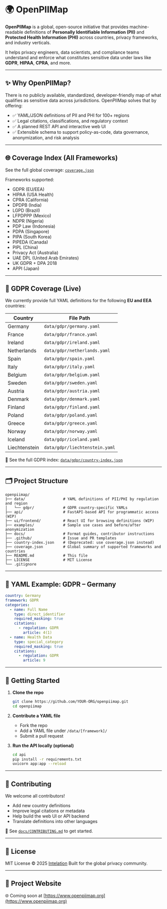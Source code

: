# 🌍 OpenPIIMap

**OpenPIIMap** is a global, open-source initiative that provides machine-readable definitions of **Personally Identifiable Information (PII)** and **Protected Health Information (PHI)** across countries, privacy frameworks, and industry verticals.

It helps privacy engineers, data scientists, and compliance teams understand and enforce what constitutes sensitive data under laws like **GDPR**, **HIPAA**, **CPRA**, and more.

---

## ✨ Why OpenPIIMap?

There is no publicly available, standardized, developer-friendly map of what qualifies as sensitive data across jurisdictions. OpenPIIMap solves that by offering:

- ✅ YAML/JSON definitions of PII and PHI for 100+ regions
- ✅ Legal citations, classifications, and regulatory context
- ✅ A planned REST API and interactive web UI
- ✅ Extensible schema to support policy-as-code, data governance, anonymization, and risk analysis

---

## 🌐 Coverage Index (All Frameworks)

See the full global coverage: [`coverage.json`](./coverage.json)

Frameworks supported:

- GDPR (EU/EEA)
- HIPAA (USA Health)
- CPRA (California)
- DPDPB (India)
- LGPD (Brazil)
- LFPDPPP (Mexico)
- NDPR (Nigeria)
- PDP Law (Indonesia)
- PDPA (Singapore)
- PIPA (South Korea)
- PIPEDA (Canada)
- PIPL (China)
- Privacy Act (Australia)
- UAE DPL (United Arab Emirates)
- UK GDPR + DPA 2018
- APPI (Japan)

---

## 🧭 GDPR Coverage (Live)

We currently provide full YAML definitions for the following **EU and EEA** countries:

| Country       | File Path                      |
| ------------- | ------------------------------ |
| Germany       | `data/gdpr/germany.yaml`       |
| France        | `data/gdpr/france.yaml`        |
| Ireland       | `data/gdpr/ireland.yaml`       |
| Netherlands   | `data/gdpr/netherlands.yaml`   |
| Spain         | `data/gdpr/spain.yaml`         |
| Italy         | `data/gdpr/italy.yaml`         |
| Belgium       | `data/gdpr/belgium.yaml`       |
| Sweden        | `data/gdpr/sweden.yaml`        |
| Austria       | `data/gdpr/austria.yaml`       |
| Denmark       | `data/gdpr/denmark.yaml`       |
| Finland       | `data/gdpr/finland.yaml`       |
| Poland        | `data/gdpr/poland.yaml`        |
| Greece        | `data/gdpr/greece.yaml`        |
| Norway        | `data/gdpr/norway.yaml`        |
| Iceland       | `data/gdpr/iceland.yaml`       |
| Liechtenstein | `data/gdpr/liechtenstein.yaml` |

📁 See the full GDPR index: [`data/gdpr/country-index.json`](./data/gdpr/country-index.json)

---

## 🗂 Project Structure

```
openpiimap/
├── data/                 # YAML definitions of PII/PHI by regulation and region
│   └── gdpr/             # GDPR country-specific YAMLs
├── api/                  # FastAPI-based API for programmatic access (WIP)
├── ui/frontend/          # React UI for browsing definitions (WIP)
├── examples/             # Sample use cases and before/after anonymization
├── docs/                 # Format guides, contributor instructions
├── .github/              # Issue and PR templates
├── country-index.json    # (Deprecated: use coverage.json instead)
├── coverage.json         # Global summary of supported frameworks and countries
├── README.md             # This file
├── LICENSE               # MIT License
└── .gitignore
```

---

## 📘 YAML Example: GDPR – Germany

```yaml
country: Germany
framework: GDPR
categories:
  - name: Full Name
    type: direct_identifier
    required_masking: true
    citations:
      - regulation: GDPR
        article: 4(1)
  - name: Health Data
    type: special_category
    required_masking: true
    citations:
      - regulation: GDPR
        article: 9
```

---

## 🚀 Getting Started

1. **Clone the repo**

   ```bash
   git clone https://github.com/YOUR-ORG/openpiimap.git
   cd openpiimap
   ```

2. **Contribute a YAML file**

   - Fork the repo
   - Add a YAML file under `/data/[framework]/`
   - Submit a pull request

3. **Run the API locally (optional)**

   ```bash
   cd api
   pip install -r requirements.txt
   uvicorn app:app --reload
   ```

---

## 🤝 Contributing

We welcome all contributors!

- Add new country definitions
- Improve legal citations or metadata
- Help build the web UI or API backend
- Translate definitions into other languages

📄 See [`docs/CONTRIBUTING.md`](docs/CONTRIBUTING.md) to get started.

---

## 📄 License

MIT License © 2025 [Intelation](https://www.intelation.com) Built for the global privacy community.

---

## 🔗 Project Website

🌐 Coming soon at [https://www.openpiimap.org](https://www.openpiimap.org)

